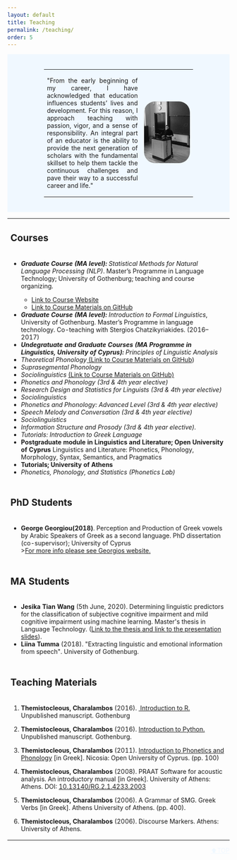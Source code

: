 ```yaml
---
layout: default
title: Teaching
permalink: /teaching/
order: 5
---
```


<a main='top'></a>

<div  style="text-align: justify;background-color: aliceblue;padding: 2%;">
<div class="quotebox" style="text-align: center;padding-bottom: 2%;padding-left: 15%;padding-right: 15%;padding-top: 2%;">
    <table style="border:aliceblue;">
        <tr style="border:aliceblue;">
            <td valign="middle" style="text-align: center;width: 65%;border:aliceblue;">
                <p style="text-align:justify;">
                    "From the early beginning of my career, I have acknowledged that education influences students’ lives and development. 
                    For this reason, I approach teaching with passion, vigor, and a sense of responsibility. 
                    An integral part of an educator is the ability to provide the next generation of scholars with the
                    fundamental skillset to help them tackle the continuous challenges and pave their way to a successful
                    career and life."</p>
                </td>
                <td style="width: 35%; border: aliceblue;" valign="right">
                    <a class="zoom-effect" href="https://paw.princeton.edu/article/campus-room-302"><img style="max-width: 100%; border-radius: 25px" src="/img/logo/AEclassroom.jpeg" alt="Research-Frist Campus Center-Room 302, Princeton University (2015)."></a>
                </td></tr></table>

</div>

</div>
<div class="quotebox">
<table>
<tr>
<td><h2>Courses</h2></td>
</tr>
<tr>
<td>
<ul>        
<li><p><em><strong>Graduate Course (MA level):</strong> Statistical Methods for Natural Language Processing (NLP)</em>. Master’s Programme in Language Technology; University of Gothenburg; teaching and course organizing.</p></li>
<ul>
<li><a href="/assets/pages/MLT.html">Link to Course Website</a> </li>
<li><a href="https://github.com/themistocleous/StatisticalMethodsNLP">Link to Course Materials on GitHub</a></li>
</ul>
<li><em><strong>Graduate Course (MA level):</strong>  Introduction to Formal Linguistics</em>, University of Gothenburg. Master’s Programme in language technology. Co-teaching with Stergios Chatzikyriakides. (2016–2017)</li>
<li><em><strong>Undegratuate and Graduate Courses (MA Programme in Linguistics, University of Cyprus):</strong> Principles of Linguistic Analysis</em></li>
<li><em>Theoretical Phonology</em><a href="https://github.com/themistocleous/course_phonetics"> (Link to Course Materials on GitHub</a>)</li>
<li><em>Suprasegmental Phonology</em></li>
<li><em>Sociolinguistics </em><a href="https://github.com/themistocleous/course_sociolinguistics2014">(Link to Course Materials on GitHub)</a></li>
<li><em>Phonetics and Phonology (3rd &amp; 4th year elective)</em></li>
<li><em>Research Design and Statistics for Linguists (3rd &amp; 4th year elective)</em></li>
<li><em>Sociolinguistics</em></li>
<li><em>Phonetics and Phonology: Advanced Level (3rd &amp; 4th year elective)</em></li>
<li><em>Speech Melody and Conversation (3rd &amp; 4th year elective)</em></li>
<li><em>Sociolinguistics</em></li>
<li><em>Information Structure and Prosody (3rd &amp; 4th year elective).</em></li>
<li><em>Tutorials: Introduction to Greek Language</em></li>
<li><strong>Postgraduate module in Linguistics and Literature; Open University of Cyprus</strong> Linguistics and Literature: Phonetics, Phonology, Morphology, Syntax, Semantics, and Pragmatics</li>
<li><strong>Tutorials; University of Athens</strong></li>
<li><em>Phonetics, Phonology, and Statistics (Phonetics Lab)</em></li>
</ul>
</td>
</tr>
<tr>
<td><h2>PhD Students</h2></td>
</tr>
<tr>
<td><ul><li><strong>George Georgiou(2018)</strong>. Perception and Production of Greek vowels by Arabic Speakers of Greek as a second language. PhD dissertation (co-supervisor); University of Cyprus<br>><a href="https://www.georgiougeorg.com/home" class="uri">For more info please see Georgios website.</a> </li></ul></td></tr>
<tr>
<td><h2>MA Students</h2></td>
</tr><tr>
<td>
<ul><li><strong>Jesika Tian Wang</strong> (5th June, 2020). Determining linguistic predictors for the classification of subjective cognitive impairment and mild cognitive impairment using machine learning. Master's thesis in Language Technology. (<a href="http://demo.spraakdata.gu.se/svedk/pbl/Jesika_MA_revised.pdf" class="uri">Link to the thesis</a><a href="http://demo.spraakdata.gu.se/svedk/pbl/MastersRedovisningsSlides2020.pdf" class="uri"> and link to the presentation slides</a>).</li>
<li><strong>Liina Tumma</strong> (2018). "Extracting linguistic and emotional information from speech". University of Gothenburg.</li>
</ul></td></tr>
<tr><td><h2 id="development-of-teaching-materials">Teaching Materials</h2></td></tr>
<tr>
<td>
<ol>
<li><p><strong>Themistocleous, Charalambos</strong> (2016). <a href="/assets/RIntroCover.pdf" class="uri"> Introduction to R.</a> Unpublished manuscript. Gothenburg</p></li>
<li><p><strong>Themistocleous, Charalambos</strong> (2016). <a href="/research/project/2017/05/31/python.html" class="uri">Introduction to Python.</a> Unpublished manuscript. Gothenburg.</p></li>
<li><p><strong>Themistocleous, Charalambos</strong> (2011). <a href="/assets/papers/Phonetics_IntroGR.pdf">Introduction to Phonetics and Phonology</a> <span>[</span>in Greek<span>]</span>. Nicosia: Open University of Cyprus. (pp. 100)</p></li>
<li><p><strong>Themistocleous, Charalambos</strong> (2008). PRAAT Software for acoustic analysis. An introductory manual <span>[</span>in Greek<span>]</span>. University of Athens: Athens. DOI: <a href="10.13140/RG.2.1.4233.2003" class="uri">10.13140/RG.2.1.4233.2003</a></p></li>
<li><p><strong>Themistocleous, Charalambos</strong> (2006). A Grammar of SMG. Greek Verbs <span>[</span>in Greek<span>]</span>. Athens University of Athens. (pp. 400).</p></li>
<li><p><strong>Themistocleous, Charalambos</strong> (2006). Discourse Markers. Athens: University of Athens.</p></li>
</ol>
</td></tr>
</table>
</div>
<div style="text-align:right">
  <a class="page-link" style="color: aliceblue;text-transform: uppercase;" href="#top">⬆Top</a>
</div>
